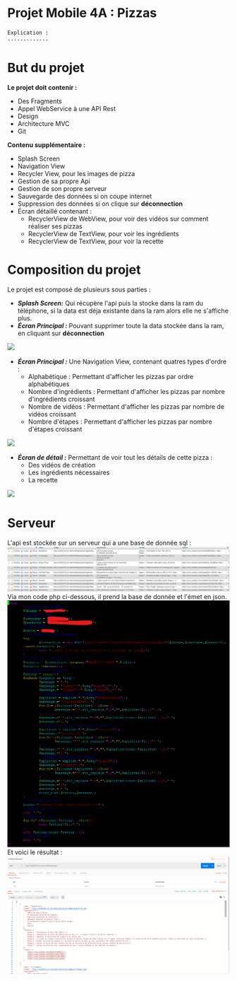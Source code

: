 # Projet Mobile 4A : Pizzas

    Explication :
    -------------

# But du projet
**Le projet doit contenir :**
 - Des Fragments
 - Appel WebService à une API Rest
 - Design
 - Architecture MVC
 - Git
 
**Contenu supplémentaire :**
 - Splash Screen
 - Navigation View
 - Recycler View, pour les images de pizza
 - Gestion de sa propre Api
 - Gestion de son propre serveur
 - Sauvegarde des données si on coupe internet
 - Suppression des données si on clique sur **déconnection**
 - Écran détaillé contenant :
   - RecyclerView de WebView, pour voir des vidéos sur comment réaliser ses pizzas
   - RecyclerView de TextView, pour voir les ingrédients
   - RecyclerView de TextView, pour voir la recette
 
# Composition du projet
Le projet est composé de plusieurs sous parties :
 - ***Splash Screen:*** Qui récupère l'api puis la stocke dans la ram du téléphone, si la data est déja existante dans la ram alors elle ne s'affiche plus.
 - ***Écran Principal :***  Pouvant supprimer toute la data stockée dans la ram, en cliquant sur **déconnection**
 
![](rd/sauvegarde_data.gif)
 - ***Écran Principal :*** Une Navigation View, contenant quatres types d'ordre :
    - Alphabétique : Permettant d'afficher les pizzas par ordre alphabétiques
    - Nombre d'ingrédients : Permettant d'afficher les pizzas par nombre d'ingrédients croissant
    - Nombre de vidéos : Permettant d'afficher les pizzas par nombre de vidéos croissant
    - Nombre d'étapes : Permettant d'afficher les pizzas par nombre d'étapes croissant
    
![](rd/menu_ordre.gif) 
 - ***Écran de détail :*** Permettant de voir tout les détails de cette pizza :
    - Des vidéos de création
    - Les ingrédients nécessaires
    - La recette
    
![](rd/details.gif) 
# Serveur
L'api est stockée sur un serveur qui a une base de donnée sql :
![](rd/phpMyAdmin.png)
Via mon code php ci-dessous, il prend la base de donnée et l'émet en json.
![](rd/php.png)
Et voici le résultat :
![](rd/json.png)

